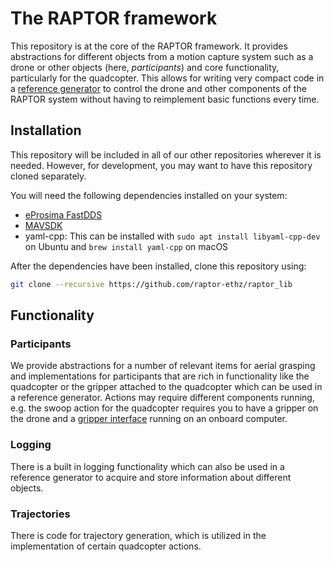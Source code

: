 # The RAPTOR framework

This repository is at the core of the RAPTOR framework. It provides abstractions for different objects from a motion capture system such as a drone or other objects (here, *participants*) and core functionality, particularly for the quadcopter. This allows for writing very compact code in a [reference generator](https://github.com/raptor-ethz/reference_generator) to control the drone and other components of the RAPTOR system without having to reimplement basic functions every time. 

## Installation

This repository will be included in all of our other repositories wherever it is needed. However, for development, you may want to have this repository cloned separately. 

You will need the following dependencies installed on your system:
- [eProsima FastDDS](https://fast-dds.docs.eprosima.com/en/latest/installation/binaries/binaries_linux.html)
- [MAVSDK](https://mavsdk.mavlink.io/main/en/cpp/guide/installation.html)
- yaml-cpp: This can be installed with `sudo apt install libyaml-cpp-dev` on Ubuntu and `brew install yaml-cpp` on macOS
  
After the dependencies have been installed, clone this repository using: 

```bash
git clone --recursive https://github.com/raptor-ethz/raptor_lib
```

## Functionality

### Participants

We provide abstractions for a number of relevant items for aerial grasping and implementations for participants that are rich in functionality like the quadcopter or the gripper attached to the quadcopter which can be used in a reference generator. Actions may require different components running, e.g. the swoop action for the quadcopter requires you to have a gripper on the drone and a [gripper interface](https://github.com/raptor-ethz/gripper_interface) running on an onboard computer.  

### Logging

There is a built in logging functionality which can also be used in a reference generator to acquire and store information about different objects. 

### Trajectories

There is code for trajectory generation, which is utilized in the implementation of certain quadcopter actions. 

